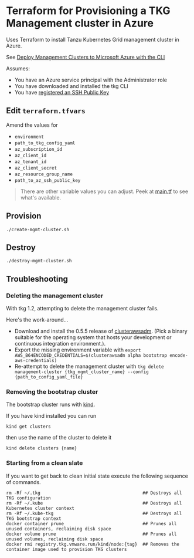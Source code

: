 # Terraform for Provisioning a TKG Management cluster in Azure

Uses Terraform to install Tanzu Kubernetes Grid management cluster in Azure.

See [Deploy Management Clusters to Microsoft Azure with the CLI](https://docs.vmware.com/en/VMware-Tanzu-Kubernetes-Grid/1.2/vmware-tanzu-kubernetes-grid-12/GUID-mgmt-clusters-azure-cli.html)

Assumes:

* You have an Azure service principal with the Administrator role
* You have downloaded and installed the tkg CLI
* You have [registered an SSH Public Key](https://docs.vmware.com/en/VMware-Tanzu-Kubernetes-Grid/1.2/vmware-tanzu-kubernetes-grid-12/GUID-mgmt-clusters-azure.html#ssh-key)

## Edit `terraform.tfvars`

Amend the values for

* `environment`
* `path_to_tkg_config_yaml`
* `az_subscription_id`
* `az_client_id`
* `az_tenant_id`
* `az_client_secret`
* `az_resource_group_name`
* `path_to_az_ssh_public_key`

> There are other variable values you can adjust. Peek at [main.tf](main.tf) to see what's available.

## Provision

```
./create-mgmt-cluster.sh
```

## Destroy

```
./destroy-mgmt-cluster.sh
```

## Troubleshooting

### Deleting the management cluster

With tkg 1.2, attempting to delete the management cluster fails.  

Here's the work-around...

* Download and install the 0.5.5 release of [clusterawsadm](https://github.com/kubernetes-sigs/cluster-api-provider-aws/releases/tag/v0.5.5).  (Pick a binary suitable for the operating system that hosts your development or continuous integration environment.).
* Export the missing environment variable with `export AWS_B64ENCODED_CREDENTIALS=$(clusterawsadm alpha bootstrap encode-aws-credentials)`
* Re-attempt to delete the management cluster with `tkg delete management-cluster {tkg_mgmt_cluster_name} --config {path_to_config_yaml_file}`

### Removing the bootstrap cluster

The bootstrap cluster runs with [kind](https://kind.sigs.k8s.io/docs/user/quick-start/).  

If you have kind installed you can run 

```
kind get clusters
```

then use the name of the cluster to delete it

```
kind delete clusters {name}
```

### Starting from a clean slate

If you want to get back to clean initial state execute the following sequence of commands.

```
rm -Rf ~/.tkg                                       ## Destroys all TKG configuration 
rm -Rf ~/.kube                                      ## Destroys all Kubernetes cluster context
rm -Rf ~/.kube-tkg                                  ## Destroys all TKG bootstrap context
docker container prune                              ## Prunes all unused containers, reclaiming disk space
docker volume prune                                 ## Prunes all unused volumes, reclaiming disk space
docker rmi registry.tkg.vmware.run/kind/node:{tag}  ## Removes the container image used to provision TKG clusters
```